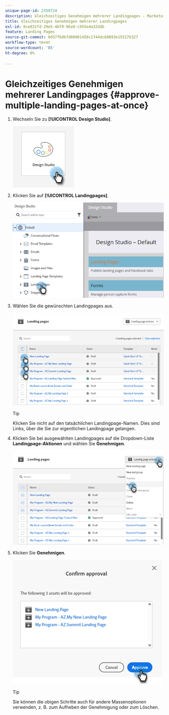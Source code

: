 ```yaml
---
unique-page-id: 2359724
description: Gleichzeitiges Genehmigen mehrerer Landingpages - Marketo-Dokumente - Produktdokumentation
title: Gleichzeitiges Genehmigen mehrerer Landingpages
exl-id: 0ce831fd-29e5-4bf9-96a9-c955e4a32ddb
feature: Landing Pages
source-git-commit: 0d37fbdb7d08901458c1744dc68893e155176327
workflow-type: tm+mt
source-wordcount: '85'
ht-degree: 0%

---
```


# Gleichzeitiges Genehmigen mehrerer Landingpages {#approve-multiple-landing-pages-at-once}

1. Wechseln Sie zu **[!UICONTROL Design Studio]**.

   ![](assets/approve-multiple-landing-pages-at-once-1.png)

1. Klicken Sie auf **[!UICONTROL Landingpages]**.

   ![](assets/approve-multiple-landing-pages-at-once-2.png)

1. Wählen Sie die gewünschten Landingpages aus.

   ![](assets/approve-multiple-landing-pages-at-once-3.png)

   >[!TIP]
   >
   >Klicken Sie nicht auf den tatsächlichen Landingpage-Namen. Dies sind Links, über die Sie zur eigentlichen Landingpage gelangen.

1. Klicken Sie bei ausgewählten Landingpages auf die Dropdown-Liste **Landingpage-Aktionen** und wählen Sie **Genehmigen**.

   ![](assets/approve-multiple-landing-pages-at-once-4.png)

1. Klicken Sie **Genehmigen**.

   ![](assets/approve-multiple-landing-pages-at-once-5.png)

   >[!TIP]
   >
   >Sie können die obigen Schritte auch für andere Massenoptionen verwenden, z. B. zum Aufheben der Genehmigung oder zum Löschen.
